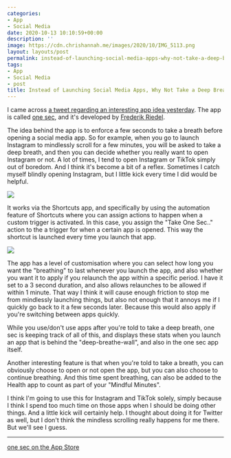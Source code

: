 ```yaml
---
categories:
- App
- Social Media
date: 2020-10-13 10:10:59+00:00
description: ''
image: https://cdn.chrishannah.me/images/2020/10/IMG_5113.png
layout: layouts/post
permalink: instead-of-launching-social-media-apps-why-not-take-a-deep-breath-first/
tags:
- App
- Social Media
- post
title: Instead of Launching Social Media Apps, Why Not Take a Deep Breath First?
---
```


I came across [a tweet regarding an interesting app idea yesterday](https://twitter.com/frederikriedel/status/1315324134327549952?s=21). The app is called [one sec](https://t.co/HP48DYPhYu?amp=1), and it's developed by [Frederik Riedel](https://twitter.com/frederikRiedel).

The idea behind the app is to enforce a few seconds to take a breath before opening a social media app. So for example, when you go to launch Instagram to mindlessly scroll for a few minutes, you will be asked to take a deep breath, and then you can decide whether you really want to open Instagram or not. A lot of times, I tend to open Instagram or TikTok simply out of boredom. And I think it's become a bit of a reflex. Sometimes I catch myself blindly opening Instagram, but I little kick every time I did would be helpful.

<img src="https://cdn.chrishannah.me/images/2020/10/Image-2-1.png">

It works via the Shortcuts app, and specifically by using the automation feature of Shortcuts where you can assign actions to happen when a custom trigger is activated. In this case, you assign the "Take One Sec.." action to the a trigger for when a certain app is opened. This way the shortcut is launched every time you launch that app.

<img src="https://cdn.chrishannah.me/images/2020/10/Image-3.PNG">

The app has a level of customisation where you can select how long you want the "breathing" to last whenever you launch the app, and also whether you want it to apply if you relaunch the app within a specific period. I have it set to a 3 second duration, and also allows relaunches to be allowed if within 1 minute. That way I think it will cause enough friction to stop me from mindlessly launching things, but also not enough that it annoys me if I quickly go back to it a few seconds later. Because this would also apply if you're switching between apps quickly.

While you use/don't use apps after you're told to take a deep breath, one sec is keeping track of all of this, and displays these stats when you launch an app that is behind the "deep-breathe-wall", and also in the one sec app itself.

Another interesting feature is that when you're told to take a breath, you can obviously choose to open or not open the app, but you can also choose to continue breathing. And this time spent breathing, can also be added to the Health app to count as part of your "Mindful Minutes".

I think I'm going to use this for Instagram and TikTok solely, simply because I think I spend too much time on those apps when I should be doing other things. And a little kick will certainly help. I thought about doing it for Twitter as well, but I don't think the mindless scrolling really happens for me there. But we'll see I guess.

---

[one sec on the App Store](https://apps.apple.com/de/app/one-sec-take-a-deep-breath/id1532875441?l=en)
